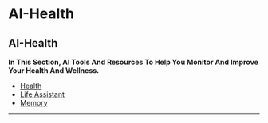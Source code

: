 # AI-Health

## AI-Health

**In This Section, AI Tools And Resources To Help You Monitor And Improve Your Health And Wellness.**

- [Health](Health.md)
- [Life Assistant](Life%20Assistant.md)
- [Memory](Memory.md)

***

